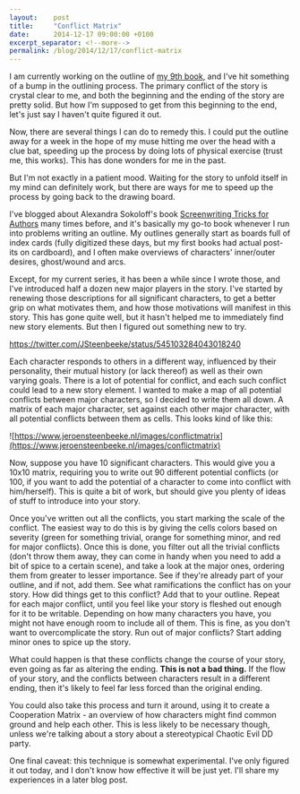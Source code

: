 ```yaml
---
layout:    post
title:     "Conflict Matrix"
date:      2014-12-17 09:00:00 +0100
excerpt_separator: <!--more-->
permalink: /blog/2014/12/17/conflict-matrix
---
```


I am currently working on the outline of [my 9th book](/2014/1/22/note-current-projects.html), and I've hit something of a bump in the outlining process. The primary conflict of the story is crystal clear to me, and both the beginning and the ending of the story are pretty solid. But how I'm supposed to get from this beginning to the end, let's just say I haven't quite figured it out.

<!--more-->
Now, there are several things I can do to remedy this. I could put the outline away for a week in the hope of my muse hitting me over the head with a clue bat, speeding up the process by doing lots of physical exercise (trust me, this works). This has done wonders for me in the past.

But I'm not exactly in a patient mood. Waiting for the story to unfold itself in my mind can definitely work, but there are ways for me to speed up the process by going back to the drawing board.

I've blogged about Alexandra Sokoloff's book [Screenwriting Tricks for Authors](http://www.amazon.com/Screenwriting-Tricks-For-Authors-Screenwriters-ebook/dp/B0032JSJ9U) many times before, and it's basically my go-to book whenever I run into problems writing an outline. My outlines generally start as boards full of index cards (fully digitized these days, but my first books had actual post-its on cardboard), and I often make overviews of characters' inner/outer desires, ghost/wound and arcs.

Except, for my current series, it has been a while since I wrote those, and I've introduced half a dozen new major players in the story. I've started by renewing those descriptions for all significant characters, to get a better grip on what motivates them, and how those motivations will manifest in this story. This has gone quite well, but it hasn't helped me to immediately find new story elements. But then I figured out something new to try.

https://twitter.com/JSteenbeeke/status/545103284043018240

Each character responds to others in a different way, influenced by their personality, their mutual history (or lack thereof) as well as their own varying goals. There is a lot of potential for conflict, and each such conflict could lead to a new story element. I wanted to make a map of all potential conflicts between major characters, so I decided to write them all down. A matrix of each major character, set against each other major character, with all potential conflicts between them as cells. This looks kind of like this:

![https://www.jeroensteenbeeke.nl/images/conflictmatrix](https://www.jeroensteenbeeke.nl/images/conflictmatrix)

Now, suppose you have 10 significant characters. This would give you a 10x10 matrix, requiring you to write out 90 different potential conflicts (or 100, if you want to add the potential of a character to come into conflict with him/herself). This is quite a bit of work, but should give you plenty of ideas of stuff to introduce into your story.

Once you've written out all the conflicts, you start marking the scale of the conflict. The easiest way to do this is by giving the cells colors based on severity (green for something trivial, orange for something minor, and red for major conflicts). Once this is done, you filter out all the trivial conflicts (don't throw them away, they can come in handy when you need to add a bit of spice to a certain scene), and take a look at the major ones, ordering them from greater to lesser importance. See if they're already part of your outline, and if not, add them. See what ramifications the conflict has on your story. How did things get to this conflict? Add that to your outline. Repeat for each major conflict, until you feel like your story is fleshed out enough for it to be writable. Depending on how many characters you have, you might not have enough room to include all of them. This is fine, as you don't want to overcomplicate the story. Run out of major conflicts? Start adding minor ones to spice up the story.

What could happen is that these conflicts change the course of your story, even going as far as altering the ending. **This is not a bad thing.** If the flow of your story, and the conflicts between characters result in a different ending, then it's likely to feel far less forced than the original ending.

You could also take this process and turn it around, using it to create a Cooperation Matrix - an overview of how characters might find common ground and help each other. This is less likely to be necessary though, unless we're talking about a story about a stereotypical Chaotic Evil DD party.

One final caveat: this technique is somewhat experimental. I've only figured it out today, and I don't know how effective it will be just yet. I'll share my experiences in a later blog post.